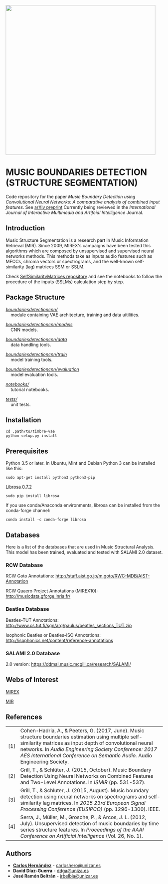 <img src="https://www.unizar.es/sites/default/files/identidadCorporativa/imagen/logoUZ.png"  width="480">

# MUSIC BOUNDARIES DETECTION (STRUCTURE SEGMENTATION)
Code repository for the paper *Music Boundary Detection using Convolutional Neural Networks: A comparative analysis of 
combined input features*.
See [arXiv preprint](https://arxiv.org/pdf/2008.07527.pdf)
Currently being reviewed in the *International Journal of
Interactive Multimedia
and Artifcial Intelligence* Journal.


## Introduction
Music Structure Segmentation is a research part in Music Information Retrieval (MIR). Since 2009, MIREX's campaigns have 
been tested this algorithms which are composed by unsupervised and supervised neural networks methods. This methods take 
as inputs audio features such as MFCCs, chroma vectors or spectrograms, and the well-known self-similarity (lag) matrices
SSM or SSLM.

Check [SelfSimilarityMatrices repository](https://github.com/carlosholivan/SelfSimilarityMatrices) and see the notebooks 
to follow the procedure of the inputs (SSLMs) calculation step by step.

## Package Structure

[*boundariesdetectioncnn/*](vae/)<br/>
&nbsp;&nbsp;&nbsp;&nbsp;module containing VAE architecture, training and data uitilities.

[*boundariesdetectioncnn/models*](vae/models)<br/>
&nbsp;&nbsp;&nbsp;&nbsp;CNN models.

[*boundariesdetectioncnn/data*](vae/data)<br/>
&nbsp;&nbsp;&nbsp;&nbsp;data handling tools.

[*boundariesdetectioncnn/train*](vae/latent_spaces)<br/>
&nbsp;&nbsp;&nbsp;&nbsp;model training tools.

[*boundariesdetectioncnn/evaluation*](vae/reconstructions)<br/>
&nbsp;&nbsp;&nbsp;&nbsp;model evaluation tools.

[*notebooks/*](notebooks/)<br/>
&nbsp;&nbsp;&nbsp;&nbsp;tutorial notebooks.

[*tests/*](tests/)<br/>
&nbsp;&nbsp;&nbsp;&nbsp;unit tests.



## Installation

```
cd .path/to/timbre-vae
python setup.py install
```


## Prerequisites

Python 3.5 or later. In Ubuntu, Mint and Debian Python 3 can be installed like this:

```
sudo apt-get install python3 python3-pip
```

[Librosa 0.7.2](https://librosa.github.io/librosa/install.html)

```
sudo pip install librosa
```

If you use conda/Anaconda environments, librosa can be installed from the conda-forge channel:

```
conda install -c conda-forge librosa
```

## Databases

Here is a list of the databases that are used in Music Structural Analysis. This model has been trained, evaluated and tested with SALAMI 2.0 dataset.

### RCW Database

RCW Goto Annotations: http://staff.aist.go.jp/m.goto/RWC-MDB/AIST-Annotation

RCW Quaero Project Annotations (MIREX10): http://musicdata.gforge.inria.fr/

### Beatles Database

Beatles-TUT Annotations: http://www.cs.tut.fi/sgn/arg/paulus/beatles_sections_TUT.zip

Isophonic Beatles or Beatles-ISO Annotations: http://isophonics.net/content/reference-annotations

### SALAMI 2.0 Database

2.0 version: https://ddmal.music.mcgill.ca/research/SALAMI/

## Webs of Interest

[MIREX](https://www.music-ir.org/mirex/wiki/MIREX_HOME )

[MIR](https://musicinformationretrieval.com/)



## References
|   |   |
|---|---|
| [1] |  Cohen-Hadria, A., & Peeters, G. (2017, June). Music structure boundaries estimation using multiple self-similarity matrices as input depth of convolutional neural networks. In *Audio Engineering Society Conference: 2017 AES International Conference on Semantic Audio.* Audio Engineering Society. |
| [2] | Grill, T., & Schlüter, J. (2015, October). Music Boundary Detection Using Neural Networks on Combined Features and Two-Level Annotations. In *ISMIR* (pp. 531-537). |
| [3] | Grill, T., & Schluter, J. (2015, August). Music boundary detection using neural networks on spectrograms and self-similarity lag matrices. In *2015 23rd European Signal Processing Conference (EUSIPCO)* (pp. 1296-1300). IEEE. |
| [4] | Serra, J., Müller, M., Grosche, P., & Arcos, J. L. (2012, July). Unsupervised detection of music boundaries by time series structure features. In *Proceedings of the AAAI Conference on Artificial Intelligence* (Vol. 26, No. 1). |


## Authors

* [**Carlos Hernández**](https://carlosholivan.github.io/index.html) - carloshero@unizar.es
* **David Díaz-Guerra** - ddga@uniza.es
* **José Ramón Beltrán** - jrbelbla@unizar.es

